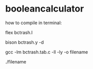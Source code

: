 # booleancalculator
how to compile in terminal:

flex bctrash.l


bison bctrash.y -d


gcc -lm bctrash.tab.c -ll -ly -o filename


./filename
